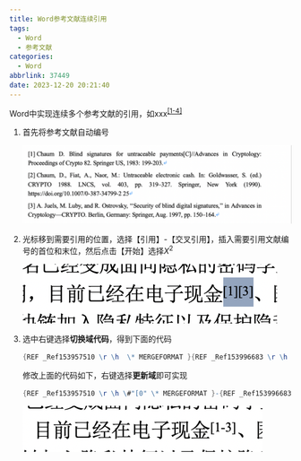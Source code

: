 ```yaml
---
title: Word参考文献连续引用
tags:
  - Word
  - 参考文献
categories:
  - Word
abbrlink: 37449
date: 2023-12-20 20:21:40
---
```

Word中实现连续多个参考文献的引用，如xxx<sup><a href="#xxx">[1-4]</a></sup>

<!--more-->

1. 首先将参考文献自动编号

   ![image-20231220202721738](Word参考文献连续引用/image-20231220202721738.png)

2. 光标移到需要引用的位置，选择【引用】-【交叉引用】，插入需要引用文献编号的首位和末位，然后点击【开始】选择$X^2$

   ![image-20231220203157006](Word参考文献连续引用/image-20231220203157006.png)

3. 选中右键选择**切换域代码**，得到下面的代码

   ```mathematica
   {REF _Ref153957510 \r \h  \* MERGEFORMAT }{REF _Ref153996683 \r \h  \* MERGEFORMAT }
   ```

   修改上面的代码如下，右键选择**更新域**即可实现

   ```mathematica
   {REF _Ref153957510 \r \h \#"[0" \* MERGEFORMAT }-{REF _Ref153996683 \r \h \#"0]" \* MERGEFORMAT }
   ```

   ![image-20231220203700207](Word参考文献连续引用/image-20231220203700207.png)

